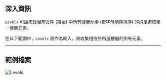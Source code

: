 ## 深入資訊
`Levels` 可讓您從目前文件 (檔案) 中所有樓層元素 (按字母順序排序) 的清單選取單一樓層元素。

在以下範例中，`Levels` 將作為輸入，來收集相依於所選樓層的所有元素。
___
## 範例檔案

![Levels](./DSRevitNodesUI.Levels_img.jpg)
